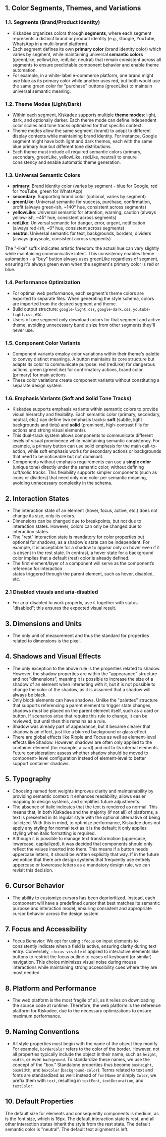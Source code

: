 ## 1. Color Segments, Themes, and Variations

### 1.1. Segments (Brand/Product Identity)
- Kiskadee organizes colors through **segments**, where each segment represents a distinct brand or
  product identity (e.g., Google, YouTube, WhatsApp in a multi-brand platform).
- Each segment defines its own **primary color** (brand identity color) which varies by segment,
  while maintaining universal **semantic colors** (greenLike, yellowLike, redLike, neutral) that
  remain consistent across all segments to ensure predictable component behavior and enable theme
  automation.
- For example, in a white-label e-commerce platform, one brand might use blue as its primary color
  while another uses red, but both would use the same green color for "purchase" buttons (greenLike)
  to maintain universal semantic meaning.

### 1.2. Theme Modes (Light/Dark)
- Within each segment, Kiskadee supports multiple **theme modes**: light, dark, and optionally
  darker. Each theme mode can define independent color scales and tone tracks optimized for that
  specific context.
- Theme modes allow the same segment (brand) to adapt to different display contexts while
  maintaining brand identity. For instance, Google segment might have both light and dark themes,
  each with the same blue primary hue but different tone distributions.
- Each theme must include all required semantic colors (primary, secondary, greenLike, yellowLike,
  redLike, neutral) to ensure consistency and enable automatic theme generation.

### 1.3. Universal Semantic Colors
- **primary**: Brand identity color (varies by segment - blue for Google, red for YouTube, green for
  WhatsApp)
- **secondary**: Supporting brand color (optional, varies by segment)
- **greenLike**: Universal semantic for success, purchase, confirmation, profit (always green-ish,
  ~140° hue, consistent across segments)
- **yellowLike**: Universal semantic for attention, warning, caution (always yellow-ish, ~45° hue,
  consistent across segments)
- **redLike**: Universal semantic for danger, error, urgent, notification (always red-ish, ~0° hue,
  consistent across segments)
- **neutral**: Universal semantic for text, backgrounds, borders, dividers (always grayscale,
  consistent across segments)

The "-like" suffix indicates artistic freedom: the actual hue can vary slightly while maintaining
communicative intent. This consistency enables theme automation - a "buy" button always uses
greenLike regardless of segment, ensuring it's always green even when the segment's primary color is
red or blue.

### 1.4. Performance Optimization
- For optimal web performance, each segment's theme colors are exported to separate files. When
  generating the style schema, colors are imported from the desired segment and theme.
- Build output structure: `google-light.css`, `google-dark.css`, `youtube-light.css`, etc.
- Users of one segment only download colors for that segment and active theme, avoiding unnecessary
  bundle size from other segments they'll never use.

### 1.5. Component Color Variants
- Component variants employ color variations within their theme's palette to convey distinct
  meanings. A button maintains its core structure but adapts its color to communicate purpose: red
  (redLike) for dangerous actions, green (greenLike) for confirmatory actions, brand color (primary)
  for main actions.
- These color variations create component variants without constituting a separate design system.

### 1.6. Emphasis Variants (Soft and Solid Tone Tracks)
- Kiskadee supports emphasis variants within semantic colors to provide visual hierarchy and
  flexibility. Each semantic color (primary, secondary, neutral, etc.) can define two emphasis
  tracks: **soft** (subtle, light backgrounds and tints) and **solid** (prominent, high-contrast
  fills for actions and strong visual elements).
- This dual-track system allows components to communicate different levels of visual prominence
  while maintaining semantic consistency. For example, a primary button can use solid emphasis for
  the main call-to-action, while soft emphasis works for secondary actions or backgrounds that need
  to be noticeable but not dominant.
- Components without emphasis requirements can use a **single color** (unique tone) directly under
  the semantic color, without defining soft/solid tracks. This flexibility supports simpler
  components (such as icons or dividers) that need only one color per semantic meaning, avoiding
  unnecessary complexity in the schema.

## 2. Interaction States
- The interaction state of an element (hover, focus, active, etc.) does not change its size, only
  its colors.
- Dimensions can be changed due to breakpoints, but not due to interaction states. However, colors
  can only be changed due to interaction states.
- The "rest" interaction state is mandatory for color properties but optional for shadows, as a
  shadow's state can be independent. For example, it is acceptable for a shadow to appear only on
  hover even if it is absent in the rest state. In contrast, a hover state for a background color
  implies that a default (rest) color is already defined.
- The first element/layer of a component will serve as the component’s reference for interaction  
  states triggered through the parent element, such as hover, disabled, etc.

### 2.1 Disabled visuals and aria-disabled
- For aria-disabled to work properly, use it together with status "disabled"; this ensures the 
  expected visual result.

## 3. Dimensions and Units
- The only unit of measurement and thus the standard for properties related to dimensions is the
  pixel.

## 4. Shadows and Visual Effects
- The only exception to the above rule is the properties related to shadow. However, the shadow
  properties are within the "appearance" structure and not "dimensions", meaning it is possible to
  increase the size of a shadow of an element when interacting with it, but it is not possible to
  change the color of the shadow, as it is assumed that a shadow will always be black.
- Only block elements can have shadows. Unlike the "palettes" structure that supports referencing a
  parent element to trigger state changes, shadows must be placed on the parent element itself, such
  as a card or button. If scenarios arise that require this rule to change, it can be reviewed, but
  until then this remains as a rule.
- Shadow was already part of appearance, but it became clearer that shadow is an effect, just like
  a blurred background or glass effect.
- There are global effects like Ripple and Focus as well as element-level effects like Shadow.
  However, shadows are often only applied to the container element (for example, a card) and not to
  its internal elements. Future consideration: assess whether shadow should be moved to component-
  level configuration instead of element-level to better support container shadows.


## 5. Typography
- Choosing named font weights improves clarity and maintainability by providing semantic context: it
  enhances readability, allows easier mapping to design systems, and simplifies future adjustments.
- The absence of italic indicates that the text is rendered as normal. This means that, in both
  Kiskadee and the majority (if not all) of platforms, a text is presented in its regular style with
  the optional alternative of being italicized. With this in mind, to optimize performance, Kiskadee
  does not apply any styling for normal text as it is the default; it only applies styling when
  italic formatting is required.
- Although it is possible to manage text transformation (uppercase, lowercase, capitalized), it was
  decided that components should only reflect the values inserted into them. This means if a button
  needs uppercase letters, it should be written explicitly that way. If in the future we notice that
  there are design systems that frequently use entirely uppercase or lowercase letters as a
  mandatory design rule, we can revisit this decision.

## 6. Cursor Behavior
- The ability to customize cursors has been deprioritized. Instead, each component will have a
  predefined cursor that best matches its semantic purpose and interaction model, ensuring
  consistent and appropriate cursor behavior across the design system.

## 7. Focus and Accessibility
- Focus Behavior: We opt for using `:focus` on input elements to consistently indicate when a field
  is active, ensuring clarity during text entry. Conversely, `:focus-visible` is applied to
  interactive elements like buttons to restrict the focus outline to cases of keyboard (or similar)
  navigation. This choice minimizes visual noise during mouse interactions while maintaining strong
  accessibility cues where they are most needed.

## 8. Platform and Performance
- The web platform is the most fragile of all, as it relies on downloading the source code at
  runtime. Therefore, the web platform is the reference platform for Kiskadee, due to the necessary
  optimizations to ensure maximum performance.

## 9. Naming Conventions
- All style properties must begin with the name of the object they modify. For example, 
  `borderColor` refers to the color of the border. However, not all properties typically include the 
  object in their name, such as `height`, `width`, or even `background`. To standardize these names,
  we use the concept of the "box." Standalone properties thus become `boxHeight`, `boxWidth`, and
  `boxColor` (`background-color`). Terms related to text and fonts are standardized as well: instead
  of `fontName` or simply `Color`, we prefix them with `text`, resulting in `textFont`, 
  `textDecoration`, and `textColor`.

## 10. Default Properties
The default size for elements and consequently components is medium, as is the font size, which is
16px. The default interaction state is rest, and all other interaction states inherit the style from
the rest state. The default semantic color is "neutral". The default text alignment is left.
